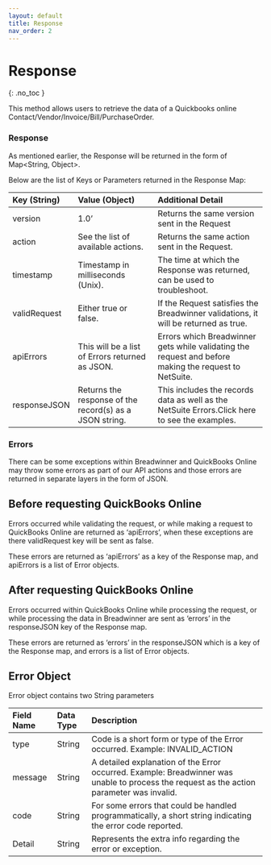 ```yaml
---
layout: default
title: Response
nav_order: 2
---
```


# Response
{: .no_toc }

This method allows users to retrieve the data of a Quickbooks online Contact/Vendor/Invoice/Bill/PurchaseOrder.


### Response
As mentioned earlier, the Response will be returned in the form of Map<String, Object>.


Below are the list of Keys or Parameters returned in the Response Map:

|Key (String)|Value (Object)|Additional Detail|
|:-----------|:-------------|:----------------|
|version|1.0’ |Returns the same version sent in the Request|
|action|See the list of available actions.|Returns the same action sent in the Request.|
|timestamp|Timestamp in milliseconds (Unix).|The time at which the Response was returned, can be used to troubleshoot.|
|validRequest|Either true or false.|If the Request satisfies the Breadwinner validations, it will be returned as true.|
|apiErrors|This will be a list of Errors returned as JSON.|Errors which Breadwinner gets while validating the request and before making the request to NetSuite.|
|responseJSON|Returns the response of the record(s) as a JSON string.|This includes the records data as well as the NetSuite Errors.Click here to see the examples.|






### Errors
There can be some exceptions within Breadwinner and QuickBooks Online may throw some errors as part of our API actions and those errors are returned in separate layers in the form of JSON.

## Before requesting QuickBooks Online
Errors occurred while validating the request, or while making a request to QuickBooks Online are returned as ‘apiErrors’, when these exceptions are there validRequest key will be sent as false.

These errors are returned as ‘apiErrors’ as a key of the Response map, and apiErrors is a list of Error objects. 

## After requesting QuickBooks Online
Errors occurred within QuickBooks Online while processing the request, or while processing the data in Breadwinner are sent as ‘errors’ in the responseJSON key of the Response map.

These errors are returned as ‘errors’  in the responseJSON which is a key of the Response map, and errors is a list of Error objects. 

## Error Object
Error object contains two String parameters


|Field Name|Data Type|Description|
|:---------|:--------|:----------|
|type | String |Code is a short form or type of the Error occurred. Example: INVALID_ACTION|
|message | String |A detailed explanation of the Error occurred. Example: Breadwinner was unable to process the request as the action parameter was invalid.|
|code | String | For some errors that could be handled programmatically, a short string indicating the error code reported.|
|Detail | String | Represents the extra info regarding the error or exception.|
